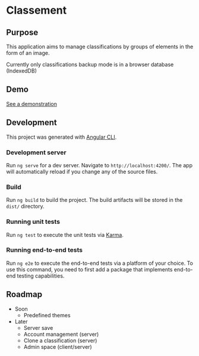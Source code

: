 # Classement

## Purpose

This application aims to manage classifications by groups of elements in the form of an image.

Currently only classifications backup mode is in a browser database (IndexedDB)

## Demo

[See a demonstration](https://test.ikilote.net/classement-demo/)

## Development

This project was generated with [Angular CLI](https://github.com/angular/angular-cli).

### Development server

Run `ng serve` for a dev server. Navigate to `http://localhost:4200/`. The app will automatically reload if you change any of the source files.

### Build

Run `ng build` to build the project. The build artifacts will be stored in the `dist/` directory.

### Running unit tests

Run `ng test` to execute the unit tests via [Karma](https://karma-runner.github.io).

### Running end-to-end tests

Run `ng e2e` to execute the end-to-end tests via a platform of your choice. To use this command, you need to first add a package that implements end-to-end testing capabilities.

## Roadmap

-   Soon
    -   Predefined themes
-   Later
    -   Server save
    -   Account management (server)
    -   Clone a classification (server)
    -   Admin space (client/server)
